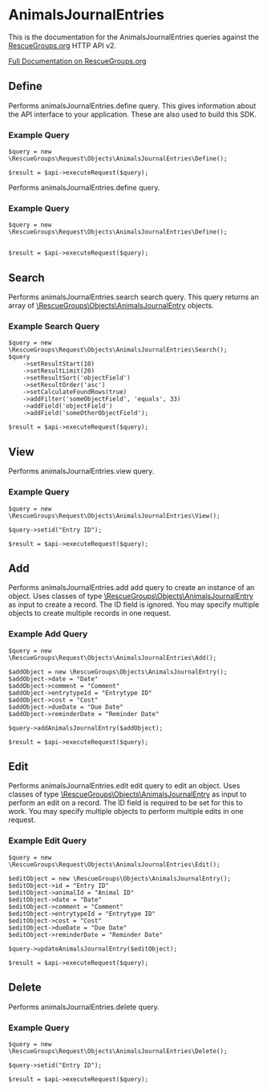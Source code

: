 # AnimalsJournalEntries

This is the documentation for the AnimalsJournalEntries queries against the [RescueGroups.org](https://www.rescuegroups.org/) HTTP API v2.

[Full Documentation on RescueGroups.org](https://userguide.rescuegroups.org/display/APIDG/Object+definitions#Objectdefinitions-animalsJournalEntries)

## Define
Performs animalsJournalEntries.define query. This gives information about the API interface to your application. These are also used to build this SDK.

### Example Query

    $query = new \RescueGroups\Request\Objects\AnimalsJournalEntries\Define();

    $result = $api->executeRequest($query);
Performs animalsJournalEntries.define query.

### Example Query

    $query = new \RescueGroups\Request\Objects\AnimalsJournalEntries\Define();


    $result = $api->executeRequest($query);

## Search
Performs animalsJournalEntries.search search query. This query returns an array of [\RescueGroups\Objects\AnimalsJournalEntry](../../../src/Objects/AnimalsJournalEntry.php) objects.

### Example Search Query

    $query = new \RescueGroups\Request\Objects\AnimalsJournalEntries\Search();
    $query
        ->setResultStart(10)
        ->setResultLimit(20)
        ->setResultSort('objectField')
        ->setResultOrder('asc')
        ->setCalculateFoundRows(true)
        ->addFilter('someObjectField', 'equals', 33)
        ->addField('objectField')
        ->addField('someOtherObjectField');

    $result = $api->executeRequest($query);
## View
Performs animalsJournalEntries.view query.

### Example Query

    $query = new \RescueGroups\Request\Objects\AnimalsJournalEntries\View();

    $query->setid("Entry ID");

    $result = $api->executeRequest($query);

## Add
Performs animalsJournalEntries.add add query to create an instance of an object. Uses classes of type [\RescueGroups\Objects\AnimalsJournalEntry](../../../src/Objects/AnimalsJournalEntry.php) as input to create a record. The ID field is ignored. You may specify multiple objects to create multiple records in one request.

### Example Add Query

    $query = new \RescueGroups\Request\Objects\AnimalsJournalEntries\Add();

    $addObject = new \RescueGroups\Objects\AnimalsJournalEntry();
    $addObject->date = "Date"
    $addObject->comment = "Comment"
    $addObject->entrytypeId = "Entrytype ID"
    $addObject->cost = "Cost"
    $addObject->dueDate = "Due Date"
    $addObject->reminderDate = "Reminder Date"

    $query->addAnimalsJournalEntry($addObject);

    $result = $api->executeRequest($query);
## Edit
Performs animalsJournalEntries.edit edit query to edit an object. Uses classes of type [\RescueGroups\Objects\AnimalsJournalEntry](../../../src/Objects/AnimalsJournalEntry.php) as input to perform an edit on a record. The ID field is required to be set for this to work. You may specify multiple objects to perform multiple edits in one request.

### Example Edit Query

    $query = new \RescueGroups\Request\Objects\AnimalsJournalEntries\Edit();

    $editObject = new \RescueGroups\Objects\AnimalsJournalEntry();
    $editObject->id = "Entry ID"
    $editObject->animalId = "Animal ID"
    $editObject->date = "Date"
    $editObject->comment = "Comment"
    $editObject->entrytypeId = "Entrytype ID"
    $editObject->cost = "Cost"
    $editObject->dueDate = "Due Date"
    $editObject->reminderDate = "Reminder Date"

    $query->updateAnimalsJournalEntry($editObject);

    $result = $api->executeRequest($query);
## Delete
Performs animalsJournalEntries.delete query.

### Example Query

    $query = new \RescueGroups\Request\Objects\AnimalsJournalEntries\Delete();

    $query->setid("Entry ID");

    $result = $api->executeRequest($query);

